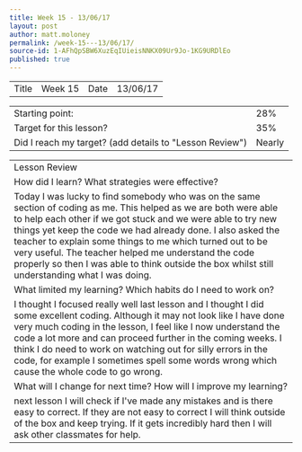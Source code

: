 ```yaml
---
title: Week 15 - 13/06/17
layout: post
author: matt.moloney
permalink: /week-15---13/06/17/
source-id: 1-AFhQpSBW6XuzEqIUieisNNKX09Ur9Jo-1KG9URDlEo
published: true
---
```

<table>
  <tr>
    <td>Title</td>
    <td>Week 15</td>
    <td>Date</td>
    <td>13/06/17</td>
  </tr>
</table>


<table>
  <tr>
    <td>Starting point:</td>
    <td>28%</td>
  </tr>
  <tr>
    <td>Target for this lesson?</td>
    <td>35%</td>
  </tr>
  <tr>
    <td>Did I reach my target? 
(add details to "Lesson Review")</td>
    <td> Nearly</td>
  </tr>
</table>


<table>
  <tr>
    <td>Lesson Review</td>
  </tr>
  <tr>
    <td>How did I learn? What strategies were effective? </td>
  </tr>
  <tr>
    <td>Today I was lucky to find somebody who was on the same section of coding as me. This helped as we are both were able to help each other if we got stuck and we were able to try new things yet keep the code we had already done. I also asked the teacher to explain some things to me which turned out to be very useful. The teacher helped me understand the code properly so then I was able to think outside the box whilst still understanding what I was doing. </td>
  </tr>
  <tr>
    <td>What limited my learning? Which habits do I need to work on? </td>
  </tr>
  <tr>
    <td>I thought I focused really well last lesson and I thought I did some excellent coding. Although it may not look like I have done very much coding in the lesson, I feel like I now understand the code a lot more and can proceed further in the coming weeks. I think I do need to work on watching out for silly errors in the code, for example I sometimes spell some words wrong which cause the whole code to go wrong. </td>
  </tr>
  <tr>
    <td>What will I change for next time? How will I improve my learning?</td>
  </tr>
  <tr>
    <td>next lesson I will check if I've made any mistakes and is there easy to correct. If they are not easy to correct I will think outside of the box and keep trying. If it gets incredibly hard then I will ask other classmates for help.  </td>
  </tr>
</table>


